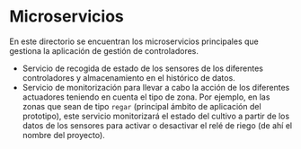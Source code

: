 # Microservicios

En este directorio se encuentran los microservicios principales que gestiona la aplicación de gestión de controladores.

- Servicio de recogida de estado de los sensores de los diferentes controladores y almacenamiento en el histórico de datos.
- Servicio de monitorización para llevar a cabo la acción de los diferentes actuadores teniendo en cuenta el tipo de zona. Por ejemplo, en las zonas que sean de tipo `regar` (principal ámbito de aplicación del prototipo), este servicio monitorizará el estado del cultivo a partir de los datos de los sensores para activar o desactivar el relé de riego (de ahí el nombre del proyecto).
